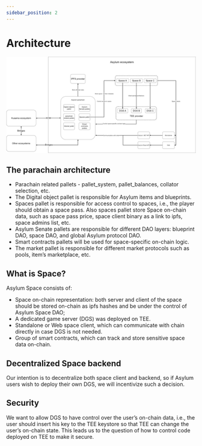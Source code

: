 ```yaml
---
sidebar_position: 2
---
```


# Architecture

![](./img/asylum-parachain-diagram.png)


## The parachain architecture

- Parachain related pallets - pallet_system, pallet_balances, collator selection, etc.
- The Digital object pallet is responsible for Asylum items and blueprints.
- Spaces pallet is responsible for access control to spaces, i.e., the player should obtain a space pass. Also spaces pallet store Space on-chain data, such as space pass price, space client binary as a link to ipfs, space admins list, etc.
- Asylum Senate pallets are responsible for different DAO layers: blueprint DAO, space DAO, and global Asylum protocol DAO.
- Smart contracts pallets will be used for space-specific on-chain logic.
- The market pallet is responsible for different market protocols such as pools, item’s marketplace, etc.

## What is Space?

Asylum Space consists of:

- Space on-chain representation: both server and client of the space should be stored on-chain as ipfs hashes and be under the control of Asylum Space DAO;
- A dedicated game server (DGS) was deployed on TEE.
- Standalone or Web space client, which can communicate with chain directly in case DGS is not needed.
- Group of smart contracts, which can track and store sensitive space data on-chain.

## Decentralized Space backend

Our intention is to decentralize both space client and backend, so if Asylum users wish to deploy their own DGS, we will incentivize such a decision.

## Security

We want to allow DGS to have control over the user’s on-chain data, i.e., the user should insert his key to the TEE keystore so that TEE can change the user’s on-chain state. This leads us to the question of how to control code deployed on TEE to make it secure.